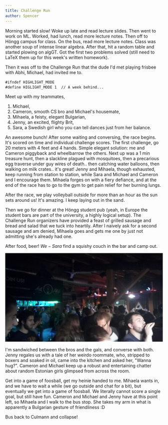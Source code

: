 ```yaml
---
title: Challenge Run
author: Spencer
---
```


Morning started slow! Woke up late and read lecture slides. Then went to work on ML. Worked, had lunch, read more lecture notes. Then off to Höngg campus for class. On the bus, read more lecture notes. Class was another soup of intense linear algebra. After that, hit a random table and started plowing on algGT. Got the first two problems solved (still need to LaTeX them up for this week's written homework).

Then it was off to the Challenge Run that the dude I'd met playing frisbee with Abhi, Michael, had invited me to.

    #ifndef HIGHLIGHT_MODE
    #define HIGLIGHT_MODE 1  // A week behind...

Meet up with my teammates,

1. Michael,
2. Cameron, smooth CS bro and Michael's housemate,
3. Mihaela, a feisty, elegant Bulgarian,
4. Jenny, an excited, flighty Brit,
5. Sara, a Swedish girl who you can tell dances just from her balance.

An awesome bunch! After some waiting and conversing, the race begins. It's scored on time and individual challenge scores. The first challenge, go 20 meters with 4 feet and 4 hands. Simple elegant solution: me and Cameron piggyback and wheelbarrow the others. Next up was a 1 min treasure hunt, then a slackline plagued with mosquitoes, then a precarious egg traverse under guy wires of death.. then catching water balloons, then walking on milk crates.. it's great! Jenny and Mihaela, though exhausted, keep running from station to station, while Sara and Michael and Cameron and I encourage them. Mihaela forges on with a fiery defiance, and at the end of the race has to go to the gym to get pain relief for her burning lungs.

After the race, we play volleyball outside for more than an hour as the sun sets around us! It's amazing. I keep laying out in the sand.

Then we go for dinner at the Höngg student pub (yeah, in Europe the student bars are part of the university, a highly logical setup). The Challenge Run organizers have provided a feast of grilled sausage and bread and salad that we tuck into heartily. After I naively ask for a second sausage and am denied, Mihaela goes and gets me one by just not admitting she's already had one.

After food, beer! $We-Sara$ find a squishy couch in the bar and camp out.

![The Loch Ness](../images/IMG_20171012_221450.jpg)

I'm sandwiched between the bros and the gals, and converse with both. Jenny regales us with a tale of her weirdo roommate, who, stripped to boxers and soaked in oil, came into the kitchen and asked her, "Wanna hug?". Cameron and Michael keep up a robust and entertaining chatter about random Estonian girls glimpsed from across the room.

Get into a game of foosball, get my heinie handed to me. Mihaela wants in, and we have to wait a while (we go outside and chat for a bit), but eventually we get into a game of foosball. We literally cannot score a single goal, but still have fun. Cameron and Michael and Jenny have at this point left, so Mihaela and I walk to the bus stop. She takes my arm in what is apparently a Bulgarian gesture of friendliness :D

Bus back to Culmann and collapse!



